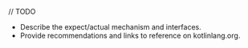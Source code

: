 
[//]: # (title: Work with native code)

// TODO

* Describe the expect/actual mechanism and interfaces.
* Provide recommendations and links to reference on kotlinlang.org.
